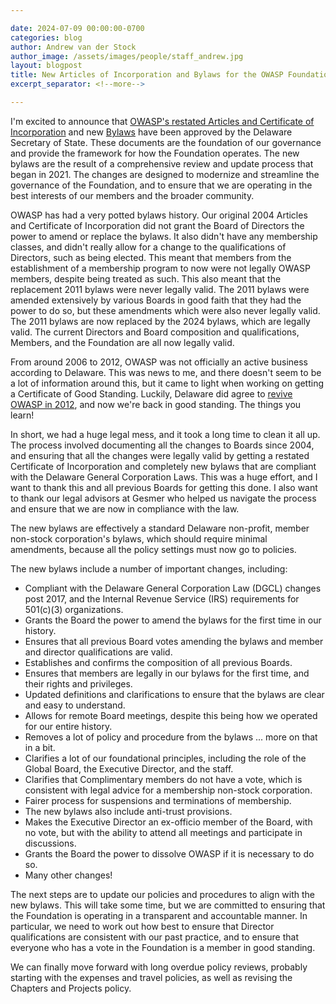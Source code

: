 ```yaml
---

date: 2024-07-09 00:00:00-0700
categories: blog
author: Andrew van der Stock
author_image: /assets/images/people/staff_andrew.jpg
layout: blogpost
title: New Articles of Incorporation and Bylaws for the OWASP Foundation!
excerpt_separator: <!--more-->

---
```


I'm excited to announce that [OWASP's restated Articles and Certificate of Incorporation](/www-policy/legal/OWASP-Foundation-Restated-Certificate-of-Incorporation-2024.pdf) and new [Bylaws](/www-policy/legal/bylaws) have been approved by the Delaware Secretary of State. These documents are the foundation of our governance and provide the framework for how the Foundation operates. The new bylaws are the result of a comprehensive review and update process that began in 2021. The changes are designed to modernize and streamline the governance of the Foundation, and to ensure that we are operating in the best interests of our members and the broader community.

<!--more-->

OWASP has had a very potted bylaws history. Our original 2004 Articles and Certificate of Incorporation did not grant the Board of Directors the power to amend or replace the bylaws. It also didn't have any membership classes, and didn't really allow for a change to the qualifications of Directors, such as being elected. This meant that members from the establishment of a membership program to now were not legally OWASP members, despite being treated as such. This also meant that the replacement 2011 bylaws were never legally valid. The 2011 bylaws were amended extensively by various Boards in good faith that they had the power to do so, but these amendments which were also never legally valid. The 2011 bylaws are now replaced by the 2024 bylaws, which are legally valid. The current Directors and Board composition and qualifications, Members, and the Foundation are all now legally valid.

From around 2006 to 2012, OWASP was not officially an active business according to Delaware. This was news to me, and there doesn't seem to be a lot of information around this, but it came to light when working on getting a Certificate of Good Standing. Luckily, Delaware did agree to [revive OWASP in 2012](/assets/legal/OWASP-Certificate-of-Revival-2012.pdf), and now we're back in good standing. The things you learn!

In short, we had a huge legal mess, and it took a long time to clean it all up. The process involved documenting all the changes to Boards since 2004, and ensuring that all the changes were legally valid by getting a restated Certificate of Incorporation and completely new bylaws that are compliant with the Delaware General Corporation Laws. This was a huge effort, and I want to thank this and all previous Boards for getting this done. I also want to thank our legal advisors at Gesmer who helped us navigate the process and ensure that we are now in compliance with the law.

The new bylaws are effectively a standard Delaware non-profit, member non-stock corporation's bylaws, which should require minimal amendments, because all the policy settings must now go to policies.

The new bylaws include a number of important changes, including:

- Compliant with the Delaware General Corporation Law (DGCL) changes post 2017, and the Internal Revenue Service (IRS) requirements for 501(c)(3) organizations.
- Grants the Board the power to amend the bylaws for the first time in our history.
- Ensures that all previous Board votes amending the bylaws and member and director qualifications are valid.
- Establishes and confirms the composition of all previous Boards.
- Ensures that members are legally in our bylaws for the first time, and their rights and privileges.
- Updated definitions and clarifications to ensure that the bylaws are clear and easy to understand.
- Allows for remote Board meetings, despite this being how we operated for our entire history.
- Removes a lot of policy and procedure from the bylaws ... more on that in a bit.
- Clarifies a lot of our foundational principles, including the role of the Global Board, the Executive Director, and the staff.
- Clarifies that Complimentary members do not have a vote, which is consistent with legal advice for a membership non-stock corporation.
- Fairer process for suspensions and terminations of membership.
- The new bylaws also include anti-trust provisions.
- Makes the Executive Director an ex-officio member of the Board, with no vote, but with the ability to attend all meetings and participate in discussions.
- Grants the Board the power to dissolve OWASP if it is necessary to do so.
- Many other changes!

The next steps are to update our policies and procedures to align with the new bylaws. This will take some time, but we are committed to ensuring that the Foundation is operating in a transparent and accountable manner. In particular, we need to work out how best to ensure that Director qualifications are consistent with our past practice, and to ensure that everyone who has a vote in the Foundation is a member in good standing.

We can finally move forward with long overdue policy reviews, probably starting with the expenses and travel policies, as well as revising the Chapters and Projects policy.
